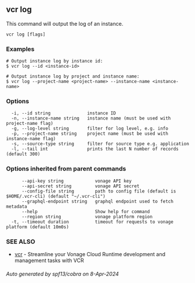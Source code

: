 ## vcr log

This command will output the log of an instance.

```
vcr log [flags]
```

### Examples

```
# Output instance log by instance id:
$ vcr log --id <instance-id>

# Output instance log by project and instance name:
$ vcr log --project-name <project-name> --instance-name <instance-name>

```

### Options

```
  -i, --id string              instance ID
  -n, --instance-name string   instance name (must be used with project-name flag)
  -g, --log-level string       filter for log level, e.g. info
  -p, --project-name string    project name (must be used with instance-name flag)
  -s, --source-type string     filter for source type e.g. application
  -l, --tail int               prints the last N number of records (default 300)
```

### Options inherited from parent commands

```
      --api-key string            vonage API key
      --api-secret string         vonage API secret
      --config-file string        path to config file (default is $HOME/.vcr-cli) (default "~/.vcr-cli")
      --graphql-endpoint string   graphql endpoint used to fetch metadata
      --help                      Show help for command
      --region string             vonage platform region
  -t, --timeout duration          timeout for requests to vonage platform (default 10m0s)
```

### SEE ALSO

* [vcr](vcr.md)	 - Streamline your Vonage Cloud Runtime development and management tasks with VCR

###### Auto generated by spf13/cobra on 8-Apr-2024
